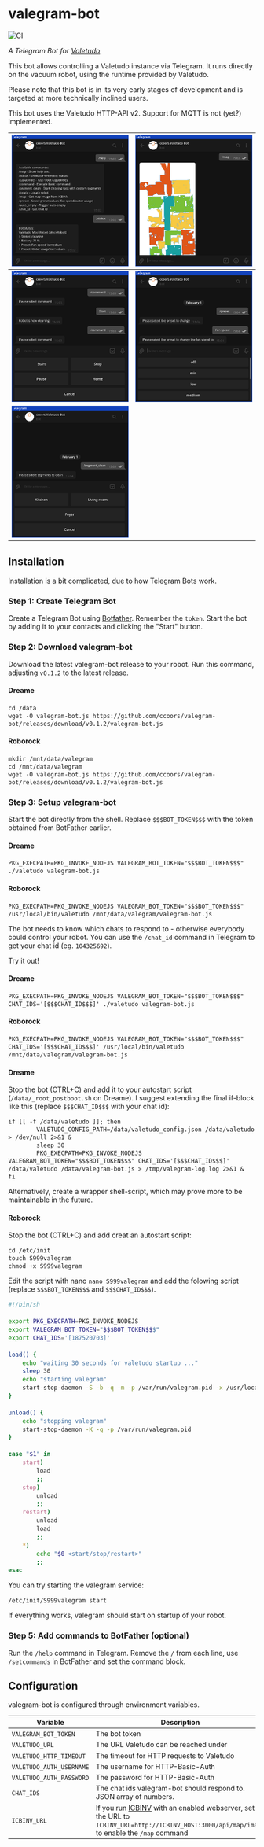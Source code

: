 # valegram-bot

![CI](https://github.com/ccoors/valegram-bot/actions/workflows/ci.yml/badge.svg)

_A Telegram Bot for [Valetudo](https://valetudo.cloud)_

This bot allows controlling a Valetudo instance via Telegram. It runs directly on the vacuum robot, using the runtime
provided by Valetudo.

Please note that this bot is in its very early stages of development and is targeted at more technically inclined users.

This bot uses the Valetudo HTTP-API v2. Support for MQTT is not (yet?) implemented.

| ![screenshot](assets/screenshot_1.png) | ![screenshot](assets/screenshot_2.png) |
| -------------------------------------- | -------------------------------------- |
| ![screenshot](assets/screenshot_3.png) | ![screenshot](assets/screenshot_4.png) |
| ![screenshot](assets/screenshot_5.png) |

## Installation

Installation is a bit complicated, due to how Telegram Bots work.

### Step 1: Create Telegram Bot

Create a Telegram Bot using [Botfather](https://core.telegram.org/bots#6-botfather). Remember the `token`. Start the bot
by adding it to your contacts and clicking the "Start" button.

### Step 2: Download valegram-bot

Download the latest valegram-bot release to your robot. Run this command, adjusting `v0.1.2` to the latest
release.

#### Dreame
```shell
cd /data
wget -O valegram-bot.js https://github.com/ccoors/valegram-bot/releases/download/v0.1.2/valegram-bot.js
```

#### Roborock
```shell
mkdir /mnt/data/valegram
cd /mnt/data/valegram
wget -O valegram-bot.js https://github.com/ccoors/valegram-bot/releases/download/v0.1.2/valegram-bot.js
```

### Step 3: Setup valegram-bot

Start the bot directly from the shell. Replace `$$$BOT_TOKEN$$$` with the token obtained from BotFather earlier.

#### Dreame
```shell
PKG_EXECPATH=PKG_INVOKE_NODEJS VALEGRAM_BOT_TOKEN="$$$BOT_TOKEN$$$" ./valetudo valegram-bot.js
```

#### Roborock
```shell
PKG_EXECPATH=PKG_INVOKE_NODEJS VALEGRAM_BOT_TOKEN="$$$BOT_TOKEN$$$" /usr/local/bin/valetudo /mnt/data/valegram/valegram-bot.js
```

The bot needs to know which chats to respond to - otherwise everybody could control your robot. You can use
the `/chat_id` command in Telegram to get your chat id (eg. `104325692`).

Try it out!
#### Dreame
```shell
PKG_EXECPATH=PKG_INVOKE_NODEJS VALEGRAM_BOT_TOKEN="$$$BOT_TOKEN$$$" CHAT_IDS='[$$$CHAT_ID$$$]' ./valetudo valegram-bot.js
```

#### Roborock
```shell
PKG_EXECPATH=PKG_INVOKE_NODEJS VALEGRAM_BOT_TOKEN="$$$BOT_TOKEN$$$" CHAT_IDS='[$$$CHAT_ID$$$]' /usr/local/bin/valetudo /mnt/data/valegram/valegram-bot.js
```

#### Dreame
Stop the bot (CTRL+C) and add it to your autostart script (`/data/_root_postboot.sh` on Dreame). I suggest extending the
final if-block like this (replace `$$$CHAT_ID$$$` with your chat id):

```
if [[ -f /data/valetudo ]]; then
        VALETUDO_CONFIG_PATH=/data/valetudo_config.json /data/valetudo > /dev/null 2>&1 &
        sleep 30
        PKG_EXECPATH=PKG_INVOKE_NODEJS VALEGRAM_BOT_TOKEN="$$$BOT_TOKEN$$$" CHAT_IDS='[$$$CHAT_ID$$$]' /data/valetudo /data/valegram-bot.js > /tmp/valegram-log.log 2>&1 &
fi
```

Alternatively, create a wrapper shell-script, which may prove more to be maintainable in the future.

#### Roborock
Stop the bot (CTRL+C) and add creat an autostart script:

```shell
cd /etc/init
touch S999valegram
chmod +x S999valegram
```

Edit the script with nano `nano S999valegram` and add the folowing script (replace `$$$BOT_TOKEN$$$` and `$$$CHAT_ID$$$`).
```bash
#!/bin/sh

export PKG_EXECPATH=PKG_INVOKE_NODEJS
export VALEGRAM_BOT_TOKEN="$$$BOT_TOKEN$$$"
export CHAT_IDS='[187520703]'

load() {
    echo "waiting 30 seconds for valetudo startup ..."
    sleep 30
    echo "starting valegram"
    start-stop-daemon -S -b -q -m -p /var/run/valegram.pid -x /usr/local/bin/valetudo /mnt/data/valegram/valegram-bot.js
}

unload() {
    echo "stopping valegram"
    start-stop-daemon -K -q -p /var/run/valegram.pid
}

case "$1" in
    start)
        load
        ;;
    stop)
        unload
        ;;
    restart)
        unload
        load
        ;;
    *)
        echo "$0 <start/stop/restart>"
        ;;
esac
```

You can try starting the valegram service:
```
/etc/init/S999valegram start
```

If everything works, valegram should start on startup of your robot.


### Step 5: Add commands to BotFather (optional)

Run the `/help` command in Telegram. Remove the `/` from each line, use `/setcommands` in BotFather and set the command block.


## Configuration

valegram-bot is configured through environment variables.

| Variable                 | Description                                                                                                                                                                                         | Default             |
| ------------------------ | --------------------------------------------------------------------------------------------------------------------------------------------------------------------------------------------------- | ------------------- |
| `VALEGRAM_BOT_TOKEN`     | The bot token                                                                                                                                                                                       | `""`                |
| `VALETUDO_URL`           | The URL Valetudo can be reached under                                                                                                                                                               | `http://localhost/` |
| `VALETUDO_HTTP_TIMEOUT`  | The timeout for HTTP requests to Valetudo                                                                                                                                                           | `10_000`            |
| `VALETUDO_AUTH_USERNAME` | The username for HTTP-Basic-Auth                                                                                                                                                                    | `""`                |
| `VALETUDO_AUTH_PASSWORD` | The password for HTTP-Basic-Auth                                                                                                                                                                    | `""`                |
| `CHAT_IDS`               | The chat ids valegram-bot should respond to. JSON array of numbers.                                                                                                                                 | `[]`                |
| `ICBINV_URL`             | If you run [ICBINV](https://github.com/Hypfer/ICantBelieveItsNotValetudo) with an enabled webserver, set the URL to `ICBINV_URL=http://ICBINV_HOST:3000/api/map/image` to enable the `/map` command | `""`                |

